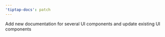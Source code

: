 ```yaml
---
'tiptap-docs': patch
---
```


Add new documentation for several UI components and update existing UI components
